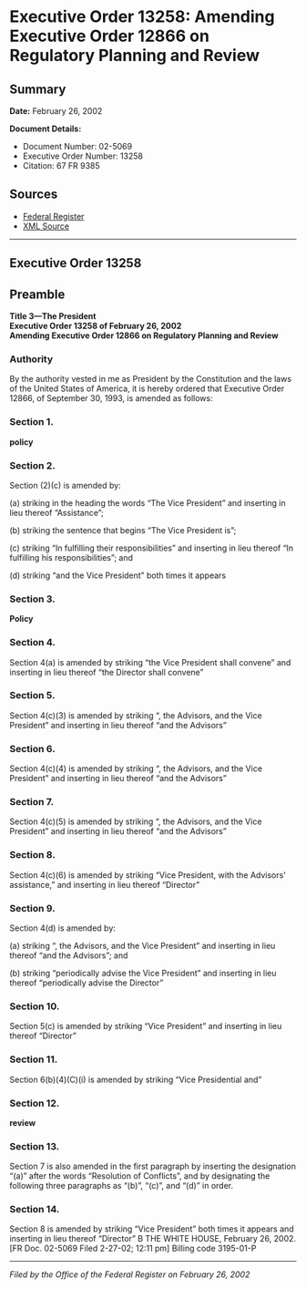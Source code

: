 # Executive Order 13258: Amending Executive Order 12866 on Regulatory Planning and Review

## Summary

**Date:** February 26, 2002

**Document Details:**
- Document Number: 02-5069
- Executive Order Number: 13258
- Citation: 67 FR 9385

## Sources
- [Federal Register](https://www.federalregister.gov/documents/2002/02/28/02-5069/amending-executive-order-12866-on-regulatory-planning-and-review)
- [XML Source](https://www.federalregister.gov/documents/full_text/xml/2002/02/28/02-5069.xml)

---

## Executive Order 13258

## Preamble

**Title 3—The President**  
**Executive Order 13258 of February 26, 2002**  
**Amending Executive Order 12866 on Regulatory Planning and Review**

### Authority

By the authority vested in me as President by the Constitution and the laws of the United States of America, it is hereby ordered that Executive Order 12866, of September 30, 1993, is amended as follows:
### Section 1.

**policy**

### Section 2.

Section (2)(c) is amended by:

(a) striking in the heading the words “The Vice President” and inserting in lieu thereof “Assistance”;

(b) striking the sentence that begins “The Vice President is”;

(c) striking “In fulfilling their responsibilities” and inserting in lieu thereof “In fulfilling his responsibilities”; and

(d) striking “and the Vice President” both times it appears
### Section 3.

**Policy**

### Section 4.

Section 4(a) is amended by striking “the Vice President shall convene” and inserting in lieu thereof “the Director shall convene”
### Section 5.

Section 4(c)(3) is amended by striking “, the Advisors, and the Vice President” and inserting in lieu thereof “and the Advisors”
### Section 6.

Section 4(c)(4) is amended by striking “, the Advisors, and the Vice President” and inserting in lieu thereof “and the Advisors”
### Section 7.

Section 4(c)(5) is amended by striking “, the Advisors, and the Vice President” and inserting in lieu thereof “and the Advisors”
### Section 8.

Section 4(c)(6) is amended by striking “Vice President, with the Advisors' assistance,” and inserting in lieu thereof “Director”
### Section 9.

Section 4(d) is amended by:

(a) striking “, the Advisors, and the Vice President” and inserting in lieu thereof “and the Advisors”; and

(b) striking “periodically advise the Vice President” and inserting in lieu thereof “periodically advise the Director”
### Section 10.

Section 5(c) is amended by striking “Vice President” and inserting in lieu thereof “Director”
### Section 11.

Section 6(b)(4)(C)(i) is amended by striking “Vice Presidential and”
### Section 12.

**review**

### Section 13.

Section 7 is also amended in the first paragraph by inserting the designation “(a)” after the words “Resolution of Conflicts”, and by designating the following three paragraphs as “(b)”, “(c)”, and “(d)” in order.
### Section 14.

Section 8 is amended by striking “Vice President” both times it appears and inserting in lieu thereof “Director”
B
THE WHITE HOUSE,
February 26, 2002.
[FR Doc. 02-5069
Filed 2-27-02; 12:11 pm]
Billing code 3195-01-P

---

*Filed by the Office of the Federal Register on February 26, 2002*
